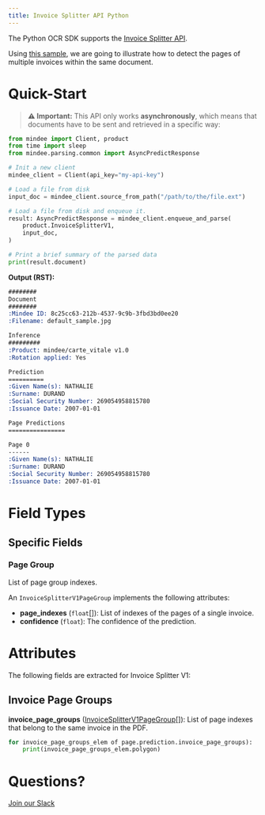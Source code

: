 ```yaml
---
title: Invoice Splitter API Python
---
```

The Python OCR SDK supports the [Invoice Splitter API](https://platform.mindee.com/mindee/invoice_splitter).

Using [this sample](https://github.com/mindee/client-lib-test-data/blob/main/products/invoice_splitter/default_sample.pdf), we are going to illustrate how to detect the pages of multiple invoices within the same document.

# Quick-Start

> **⚠️ Important:** This API only works **asynchronously**, which means that documents have to be sent and retrieved in a specific way:

```py
from mindee import Client, product
from time import sleep
from mindee.parsing.common import AsyncPredictResponse

# Init a new client
mindee_client = Client(api_key="my-api-key")

# Load a file from disk
input_doc = mindee_client.source_from_path("/path/to/the/file.ext")

# Load a file from disk and enqueue it.
result: AsyncPredictResponse = mindee_client.enqueue_and_parse(
    product.InvoiceSplitterV1,
    input_doc,
)

# Print a brief summary of the parsed data
print(result.document)
```

**Output (RST):**

```rst
########
Document
########
:Mindee ID: 8c25cc63-212b-4537-9c9b-3fbd3bd0ee20
:Filename: default_sample.jpg

Inference
#########
:Product: mindee/carte_vitale v1.0
:Rotation applied: Yes

Prediction
==========
:Given Name(s): NATHALIE
:Surname: DURAND
:Social Security Number: 269054958815780
:Issuance Date: 2007-01-01

Page Predictions
================

Page 0
------
:Given Name(s): NATHALIE
:Surname: DURAND
:Social Security Number: 269054958815780
:Issuance Date: 2007-01-01
```

# Field Types

## Specific Fields

### Page Group

List of page group indexes.

An `InvoiceSplitterV1PageGroup` implements the following attributes:

- **page_indexes** (`float`\[]): List of indexes of the pages of a single invoice.
- **confidence** (`float`): The confidence of the prediction.

# Attributes

The following fields are extracted for Invoice Splitter V1:

## Invoice Page Groups

**invoice_page_groups** ([InvoiceSplitterV1PageGroup](#invoice-splitter-v1-page-group)\[]): List of page indexes that belong to the same invoice in the PDF.

```py
for invoice_page_groups_elem of page.prediction.invoice_page_groups):
    print(invoice_page_groups_elem.polygon)
```

# Questions?

[Join our Slack](https://join.slack.com/t/mindee-community/shared_invite/zt-1jv6nawjq-FDgFcF2T5CmMmRpl9LLptw)
